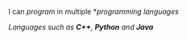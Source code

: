 I can *program* in multiple **programming languages*

_Languages such as **C++**, **Python** and **Java**_
